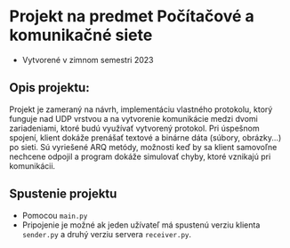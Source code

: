 # Projekt na predmet Počítačové a komunikačné siete

* Vytvorené v zimnom semestri 2023

## Opis projektu:
Projekt je zameraný na návrh, implementáciu vlastného protokolu, ktorý funguje nad UDP vrstvou a na vytvorenie komunikácie medzi dvomi zariadeniami, ktoré budú využívať vytvorený protokol.
Pri úspešnom spojení, klient dokáže prenášať textové a binárne dáta (súbory, obrázky...) po sieti. Sú vyriešené ARQ metódy, možnosti keď by sa klient samovoľne nechcene odpojil a program dokáže simulovať chyby, ktoré vznikajú pri komunikácii.

## Spustenie projektu
* Pomocou `main.py`
* Pripojenie je možné ak jeden užívateľ má spustenú verziu klienta `sender.py` a druhý verziu servera `receiver.py`.
